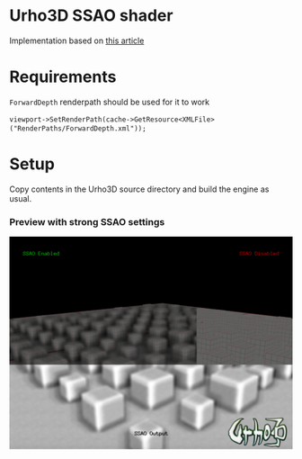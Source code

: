 # Urho3D SSAO shader

Implementation based on [this article](http://theorangeduck.com/page/pure-depth-ssao)

# Requirements
`ForwardDepth` renderpath should be used for it to work
```
viewport->SetRenderPath(cache->GetResource<XMLFile>("RenderPaths/ForwardDepth.xml"));
```

# Setup
Copy contents in the Urho3D source directory and build the engine as usual.

### Preview with strong SSAO settings
![alt tag](https://github.com/ArnisLielturks/Urho3D-SSAO-Shader/blob/master/Screenshots/preview.png)
